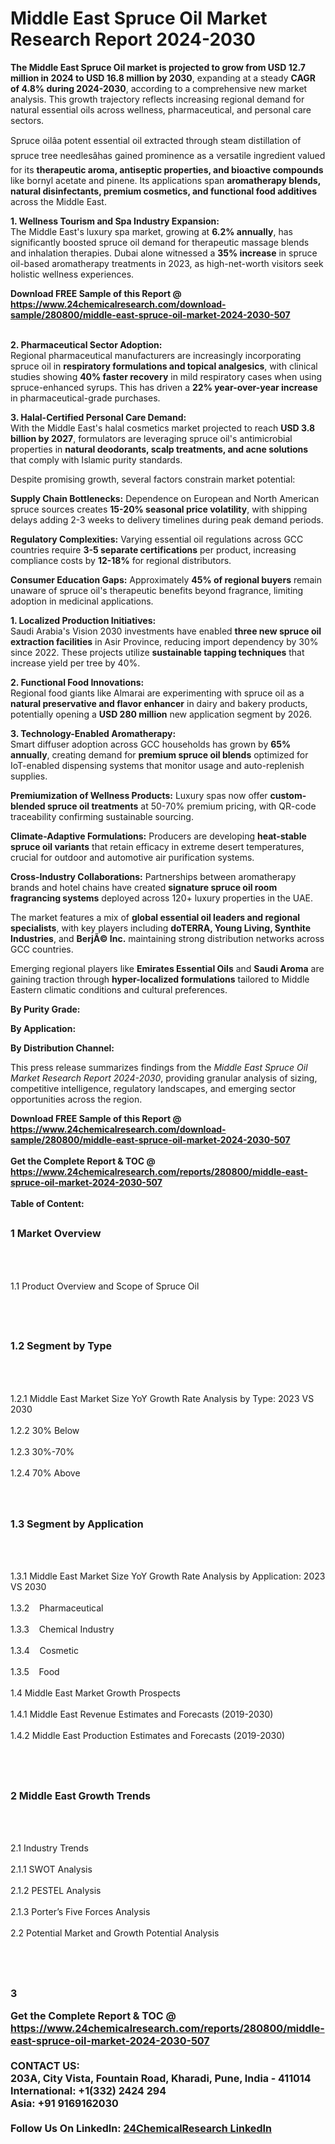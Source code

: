 <h1>Middle East Spruce Oil Market Research Report 2024-2030</h1><p><strong>The Middle East Spruce Oil market is projected to grow from USD 12.7 million in 2024 to USD 16.8 million by 2030</strong>, expanding at a steady <strong>CAGR of 4.8% during 2024-2030</strong>, according to a comprehensive new market analysis. This growth trajectory reflects increasing regional demand for natural essential oils across wellness, pharmaceutical, and personal care sectors.</p><p>Spruce oilâa potent essential oil extracted through steam distillation of spruce tree needlesâhas gained prominence as a versatile ingredient valued for its <strong>therapeutic aroma, antiseptic properties, and bioactive compounds</strong> like bornyl acetate and pinene. Its applications span <strong>aromatherapy blends, natural disinfectants, premium cosmetics, and functional food additives</strong> across the Middle East.</p><p><strong>1. Wellness Tourism and Spa Industry Expansion:</strong><br>
The Middle East's luxury spa market, growing at <strong>6.2% annually</strong>, has significantly boosted spruce oil demand for therapeutic massage blends and inhalation therapies. Dubai alone witnessed a <strong>35% increase</strong> in spruce oil-based aromatherapy treatments in 2023, as high-net-worth visitors seek holistic wellness experiences.</p><div><b>Download FREE Sample of this Report @ 
            <a href="https://www.24chemicalresearch.com/download-sample/280800/middle-east-spruce-oil-market-2024-2030-507">
            https://www.24chemicalresearch.com/download-sample/280800/middle-east-spruce-oil-market-2024-2030-507</a></b></div><br><p><strong>2. Pharmaceutical Sector Adoption:</strong><br>
Regional pharmaceutical manufacturers are increasingly incorporating spruce oil in <strong>respiratory formulations and topical analgesics</strong>, with clinical studies showing <strong>40% faster recovery</strong> in mild respiratory cases when using spruce-enhanced syrups. This has driven a <strong>22% year-over-year increase</strong> in pharmaceutical-grade purchases.</p><p><strong>3. Halal-Certified Personal Care Demand:</strong><br>
With the Middle East's halal cosmetics market projected to reach <strong>USD 3.8 billion by 2027</strong>, formulators are leveraging spruce oil's antimicrobial properties in <strong>natural deodorants, scalp treatments, and acne solutions</strong> that comply with Islamic purity standards.</p><p>Despite promising growth, several factors constrain market potential:</p><p><strong>Supply Chain Bottlenecks:</strong> Dependence on European and North American spruce sources creates <strong>15-20% seasonal price volatility</strong>, with shipping delays adding 2-3 weeks to delivery timelines during peak demand periods.</p><p><strong>Regulatory Complexities:</strong> Varying essential oil regulations across GCC countries require <strong>3-5 separate certifications</strong> per product, increasing compliance costs by <strong>12-18%</strong> for regional distributors.</p><p><strong>Consumer Education Gaps:</strong> Approximately <strong>45% of regional buyers</strong> remain unaware of spruce oil's therapeutic benefits beyond fragrance, limiting adoption in medicinal applications.</p><p><strong>1. Localized Production Initiatives:</strong><br>
Saudi Arabia's Vision 2030 investments have enabled <strong>three new spruce oil extraction facilities</strong> in Asir Province, reducing import dependency by 30% since 2022. These projects utilize <strong>sustainable tapping techniques</strong> that increase yield per tree by 40%.</p><p><strong>2. Functional Food Innovations:</strong><br>
Regional food giants like Almarai are experimenting with spruce oil as a <strong>natural preservative and flavor enhancer</strong> in dairy and bakery products, potentially opening a <strong>USD 280 million</strong> new application segment by 2026.</p><p><strong>3. Technology-Enabled Aromatherapy:</strong><br>
Smart diffuser adoption across GCC households has grown by <strong>65% annually</strong>, creating demand for <strong>premium spruce oil blends</strong> optimized for IoT-enabled dispensing systems that monitor usage and auto-replenish supplies.</p><p><strong>Premiumization of Wellness Products:</strong> Luxury spas now offer <strong>custom-blended spruce oil treatments</strong> at 50-70% premium pricing, with QR-code traceability confirming sustainable sourcing.</p><p><strong>Climate-Adaptive Formulations:</strong> Producers are developing <strong>heat-stable spruce oil variants</strong> that retain efficacy in extreme desert temperatures, crucial for outdoor and automotive air purification systems.</p><p><strong>Cross-Industry Collaborations:</strong> Partnerships between aromatherapy brands and hotel chains have created <strong>signature spruce oil room fragrancing systems</strong> deployed across 120+ luxury properties in the UAE.</p><p>The market features a mix of <strong>global essential oil leaders and regional specialists</strong>, with key players including <strong>doTERRA, Young Living, Synthite Industries</strong>, and <strong>BerjÃ© Inc.</strong> maintaining strong distribution networks across GCC countries.</p><p>Emerging regional players like <strong>Emirates Essential Oils</strong> and <strong>Saudi Aroma</strong> are gaining traction through <strong>hyper-localized formulations</strong> tailored to Middle Eastern climatic conditions and cultural preferences.</p><p><strong>By Purity Grade:</strong></p><p><strong>By Application:</strong></p><p><strong>By Distribution Channel:</strong></p><p>This press release summarizes findings from the <em>Middle East Spruce Oil Market Research Report 2024-2030</em>, providing granular analysis of sizing, competitive intelligence, regulatory landscapes, and emerging sector opportunities across the region.</p><div><b>Download FREE Sample of this Report @ 
            <a href="https://www.24chemicalresearch.com/download-sample/280800/middle-east-spruce-oil-market-2024-2030-507">
            https://www.24chemicalresearch.com/download-sample/280800/middle-east-spruce-oil-market-2024-2030-507</a></b></div><br><div><b>Get the Complete Report & TOC @ 
            <a href="https://www.24chemicalresearch.com/reports/280800/middle-east-spruce-oil-market-2024-2030-507">
            https://www.24chemicalresearch.com/reports/280800/middle-east-spruce-oil-market-2024-2030-507</a></b></div><br>
            <b>Table of Content:</b><p><h2><span style="font-size:16px"><strong>1 Market Overview&nbsp;&nbsp; &nbsp;</strong></span></h2><br />
<br />
<p>1.1 Product Overview and Scope of Spruce Oil&nbsp;</p><br />
<br />
<h2><strong><span style="font-size:16px">1.2 Segment by Type&nbsp;&nbsp; &nbsp;</span></strong></h2><br />
<br />
<p>1.2.1 Middle East Market Size YoY Growth Rate Analysis by Type: 2023 VS 2030&nbsp;&nbsp; &nbsp;<br /><br />
1.2.2 30% Below&nbsp;&nbsp; &nbsp;<br /><br />
1.2.3 30%-70%<br /><br />
1.2.4 70% Above<br /><br />
<br />
<h2><span style="font-size:16px"><strong>1.3 Segment by Application&nbsp;&nbsp;</strong></span></h2><br />
<br />
<p>1.3.1 Middle East Market Size YoY Growth Rate Analysis by Application: 2023 VS 2030&nbsp;&nbsp; &nbsp;<br /><br />
1.3.2&nbsp;&nbsp; &nbsp;Pharmaceutical<br /><br />
1.3.3&nbsp;&nbsp; &nbsp;Chemical Industry<br /><br />
1.3.4&nbsp;&nbsp; &nbsp;Cosmetic<br /><br />
1.3.5&nbsp;&nbsp; &nbsp;Food<br /><br />
1.4 Middle East Market Growth Prospects&nbsp;&nbsp; &nbsp;<br /><br />
1.4.1 Middle East Revenue Estimates and Forecasts (2019-2030)&nbsp;&nbsp; &nbsp;<br /><br />
1.4.2 Middle East Production Estimates and Forecasts (2019-2030)&nbsp;&nbsp;</p><br />
<br />
<h2><span style="font-size:16px"><strong>2 Middle East Growth Trends&nbsp;&nbsp; &nbsp;</strong></span></h2><br />
<br />
<p>2.1 Industry Trends&nbsp;&nbsp; &nbsp;<br /><br />
2.1.1 SWOT Analysis&nbsp;&nbsp; &nbsp;<br /><br />
2.1.2 PESTEL Analysis&nbsp;&nbsp; &nbsp;<br /><br />
2.1.3 Porter&rsquo;s Five Forces Analysis&nbsp;&nbsp; &nbsp;<br /><br />
2.2 Potential Market and Growth Potential Analysis&nbsp;&nbsp; &nbsp;</p><br />
<br />
<h2><span style="font-size:16px"><strong>3 </p><div><b>Get the Complete Report & TOC @ 
            <a href="https://www.24chemicalresearch.com/reports/280800/middle-east-spruce-oil-market-2024-2030-507">
            https://www.24chemicalresearch.com/reports/280800/middle-east-spruce-oil-market-2024-2030-507</a></b></div><br><b>CONTACT US:</b><br>
            203A, City Vista, Fountain Road, Kharadi, Pune, India - 411014<br>
            International: +1(332) 2424 294<br>
            Asia: +91 9169162030 <br><br>
            Follow Us On LinkedIn: <a href="https://www.linkedin.com/company/24chemicalresearch/">24ChemicalResearch LinkedIn</a>
